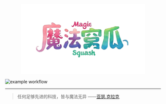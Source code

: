 <div align='center'>
    <picture>
        <img src="/docs/public/ms.png" width="400" height="225">
    </picture> 
</div>


![example workflow](https://github.com/stuPETER12138/stuPETER12138.github.io/actions/workflows/deploy.yaml/badge.svg)

---

> 任何足够先进的科技，皆与魔法无异 ——[亚瑟.克拉克](https://baike.baidu.com/item/%E4%BA%9A%E7%91%9F%C2%B7%E6%9F%A5%E7%90%86%E6%96%AF%C2%B7%E5%85%8B%E6%8B%89%E5%85%8B/213457)
